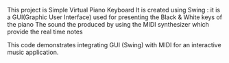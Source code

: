 This project is Simple Virtual Piano Keyboard
It is created using Swing : it is a GUI(Graphic User Interface) used for presenting the Black & White keys of the piano
The sound the produced by using the MIDI synthesizer which provide the real time notes

 This code demonstrates integrating GUI (Swing) with MIDI for an interactive music application.
